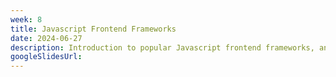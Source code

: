 ```yaml
---
week: 8
title: Javascript Frontend Frameworks
date: 2024-06-27
description: Introduction to popular Javascript frontend frameworks, and common programming patterns used in reactive frontend development.
googleSlidesUrl:
---
```


